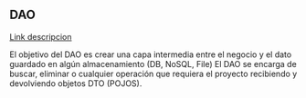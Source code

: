 ## DAO
[Link descripcion](https://www.tutorialspoint.com/design_pattern/data_access_object_pattern.htm)

El objetivo del DAO es crear una capa intermedia entre el negocio y el dato guardado en algún almacenamiento (DB, NoSQL, File) El DAO se encarga de buscar, eliminar o cualquier operación que requiera el proyecto recibiendo y devolviendo objetos DTO (POJOS).